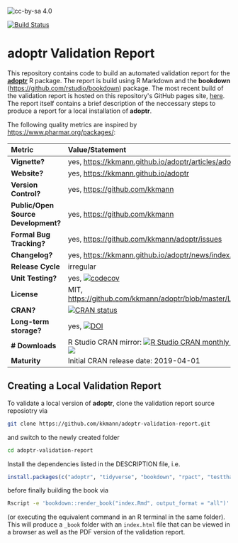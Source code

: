 ![cc-by-sa 4.0](https://mirrors.creativecommons.org/presskit/buttons/88x31/svg/by-sa.svg)

[![Build Status](https://travis-ci.com/kkmann/adoptr-validation-report.svg?branch=master)](https://travis-ci.com/kkmann/adoptr-validation-report)

# **adoptr** Validation Report 

This repository contains code to build an automated validation report for the 
[**adoptr**](https://github.com/kkmann/adoptr) R package.
The report is build using R Markdown and the **bookdown** 
(https://github.com/rstudio/bookdown) package.
The most recent build of the validation report is hosted on this repository's 
GitHub pages site, [here](https://kkmann.github.io/adoptr-validation-report/).
The report itself contains a brief description of the neccessary steps to 
produce a report for a local installation of **adoptr**.

The following quality metrics are inspired by https://www.pharmar.org/packages/:

| **Metric**                          | **Value/Statement** |
|:------------------------------------|:--------------------|
| **Vignette?**                       | yes, https://kkmann.github.io/adoptr/articles/adoptr.html |
| **Website?**                        | yes, https://kkmann.github.io/adoptr |
| **Version Control?**                | yes, https://github.com/kkmann | 
| **Public/Open Source Development?** | yes, https://github.com/kkmann |
| **Formal Bug Tracking?**            | yes, https://github.com/kkmann/adoptr/issues |
| **Changelog?**                      | yes, https://kkmann.github.io/adoptr/news/index.html |
| **Release Cycle**                   | irregular |
| **Unit Testing?**                   | yes, [![codecov](https://codecov.io/gh/kkmann/adoptr/branch/master/graph/badge.svg)](https://codecov.io/gh/kkmann/adoptr) |
| **License**                         | MIT, https://github.com/kkmann/adoptr/blob/master/LICENSE.md |
| **CRAN?**                           | [![CRAN status](https://www.r-pkg.org/badges/version/adoptr)](https://cran.r-project.org/package=adoptr) |
| **Long-term storage?**              | yes, [![DOI](https://zenodo.org/badge/DOI/10.5281/zenodo.2616951.svg)](https://doi.org/10.5281/zenodo.2616951) |
| **# Downloads**                     | R Studio CRAN mirror: [![R Studio CRAN monthly downloads](http://cranlogs.r-pkg.org/badges/last-month/adoptr?color=green)](https://cran.r-project.org/package=adoptr) [![](http://cranlogs.r-pkg.org/badges/grand-total/adoptr?color=green)](https://cran.r-project.org/package=adoptr) |
| **Maturity**                        | Initial CRAN release date: 2019-04-01 |



## Creating a Local Validation Report

To validate a local version of  **adoptr**, clone the validation report
source reposiotry via
```bash
git clone https://github.com/kkmann/adoptr-validation-report.git
```
and switch to the newly created folder
```bash
cd adoptr-validation-report
```
Install the dependencies listed in the DESCRIPTION file, i.e.
```R
install.packages(c("adoptr", "tidyverse", "bookdown", "rpact", "testthat", "pwr", "tinytex"))
```
before finally building the book via
```bash
Rscript -e 'bookdown::render_book("index.Rmd", output_format = "all")'
```
(or executing the equivalent command in an R terminal in the same folder).
This will produce a `_book` folder with an `index.html` file that can be 
viewed in a browser as well as the PDF version of the validation
report.
